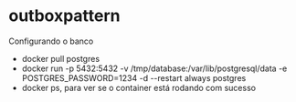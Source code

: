 # outboxpattern



Configurando o banco 

- docker pull postgres
- docker run -p 5432:5432 -v /tmp/database:/var/lib/postgresql/data -e POSTGRES_PASSWORD=1234 -d --restart always postgres
- docker ps, para ver se o container está rodando com sucesso